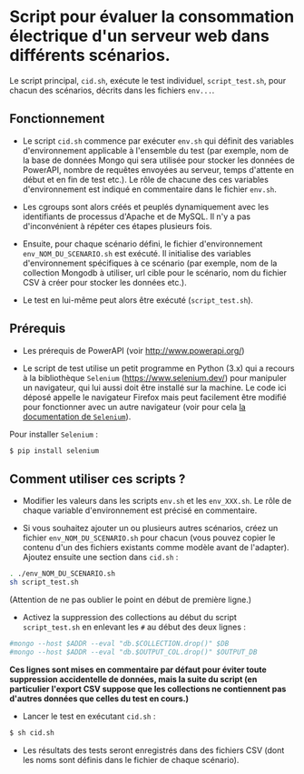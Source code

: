 # Script pour évaluer la consommation électrique d'un serveur web dans différents scénarios.

Le script principal, `cid.sh`, exécute le test individuel, `script_test.sh`, pour chacun des scénarios, décrits dans les fichiers `env...`.

## Fonctionnement
- Le script `cid.sh` commence par exécuter `env.sh` qui définit des variables d'environnement applicable à l'ensemble du test (par exemple, nom de la base de données Mongo qui sera utilisée pour stocker les données de PowerAPI, nombre de requêtes envoyées au serveur, temps d'attente en début et en fin de test etc.). Le rôle de chacune des ces variables d'environnement est indiqué en commentaire dans le fichier `env.sh`.

- Les cgroups sont alors créés et peuplés dynamiquement avec les identifiants de processus d'Apache et de MySQL. Il n'y a pas d'inconvénient à répéter ces étapes plusieurs fois.

- Ensuite, pour chaque scénario défini, le fichier d'environnement `env_NOM_DU_SCENARIO.sh` est exécuté. Il initialise des variables d'environnement spécifiques à ce scénario (par exemple, nom de la collection Mongodb à utiliser, url cible pour le scénario, nom du fichier CSV à créer pour stocker les données etc.).

- Le test en lui-même peut alors être exécuté (`script_test.sh`).

## Prérequis

- Les prérequis de PowerAPI (voir http://www.powerapi.org/)

- Le script de test utilise un petit programme en Python (3.x) qui a recours à la bibliothèque `Selenium` (https://www.selenium.dev/) pour manipuler un navigateur, qui lui aussi doit être installé sur la machine. Le code ici déposé appelle le navigateur Firefox mais peut facilement être modifié pour fonctionner avec un autre navigateur (voir pour cela [la documentation de `Selenium`](https://www.selenium.dev/documentation/en/)).

Pour installer `Selenium` :

```bash
$ pip install selenium
```

## Comment utiliser ces scripts ?

- Modifier les valeurs dans les scripts `env.sh` et les `env_XXX.sh`. Le rôle de chaque variable d'environnement est précisé en commentaire.

- Si vous souhaitez ajouter un ou plusieurs autres scénarios, créez un fichier `env_NOM_DU_SCENARIO.sh` pour chacun (vous pouvez copier le contenu d'un des fichiers existants comme modèle avant de l'adapter). Ajoutez ensuite une section dans `cid.sh` :

```bash
. ./env_NOM_DU_SCENARIO.sh
sh script_test.sh
```

(Attention de ne pas oublier le point en début de première ligne.)

- Activez la suppression des collections au début du script `script_test.sh` en enlevant les `#` au début des deux lignes :

```bash
#mongo --host $ADDR --eval "db.$COLLECTION.drop()" $DB
#mongo --host $ADDR --eval "db.$OUTPUT_COL.drop()" $OUTPUT_DB
```

**Ces lignes sont mises en commentaire par défaut pour éviter toute suppression accidentelle de données, mais la suite du script (en particulier l'export CSV suppose que les collections ne contiennent pas d'autres données que celles du test en cours.)**

- Lancer le test en exécutant `cid.sh` :

```bash
$ sh cid.sh
```
- Les résultats des tests seront enregistrés dans des fichiers CSV (dont les noms sont définis dans le fichier de chaque scénario).
